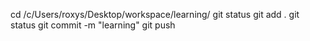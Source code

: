 cd /c/Users/roxys/Desktop/workspace/learning/
git status
git add .
git status
git commit -m "learning"
git push
